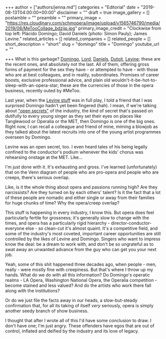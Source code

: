 +++
author = ["authors/jenna.md"]
categories = "Editorial"
date = "2019-08-13T04:00:00+00:00"
disclaimer = ""
draft = true
image_gallery = []
postamble = ""
preamble = ""
primary_image = "https://res.cloudinary.com/schmopera/image/upload/v1565746790/media/2019/08/MeTooCollage_bdzijp.jpg"
primary_image_credit = "Clockwise from top left: Plácido Domingo; David Daniels (photo: Simon Pauly); James Levine."
related_articles = []
related_companies = []
related_people = []
short_description = "short"
slug = "domingo"
title = "Domingo"
youtube_url = ""

+++
What is this garbage? [Domingo](https://www.apnews.com/c2d51d690d004992b8cfba3bad827ae9), [Lord](https://www.operanews.com/Opera_News_Magazine/2019/6/News/Stephen_Lord.html), [Daniels](https://www.npr.org/2019/08/08/749368222/memos-lay-out-sexual-misconduct-allegations-against-opera-star-david-daniels), [Dutoit](https://www.npr.org/sections/thetwo-way/2018/03/02/590496543/sexual-assault-claim-against-conductor-dutoit-is-credible-boston-symphony-says), [Levine](https://www.theguardian.com/music/2019/aug/07/conductor-james-levine-settles-lawsuit-over-sexual-misconduct-allegations); these are the recent ones, and absolutely not the last. All of them, offering gross forms of payment for the sex they have - or attempted to have - with those who are at best colleagues, and in reality, subordinates. Promises of career boosts, exclusive professional advice, and plain old wouldn't-it-be-hot-to-sleep-with-an-opera-star; these are the currencies of those in the opera business, recently outed by #MeToo.

Last year, when the [Levine stuff](/levines-ugly-exit-the-disposable-met/) was in full play, I told a friend that I was surprised Domingo hadn't yet been fingered (hah). I mean, if we're talking about ["open secrets"](https://www.apnews.com/c2d51d690d004992b8cfba3bad827ae9) of the industry, the kind of secret that's passed on dutifully to every young singer as they set their eyes on places like Tanglewood or Operalia or the MET, then Domingo is one of the big ones. Right now, I can recall a colleague and friend of mine, miming a blowjob as they talked about the latest recruits into one of the young artist programmes overseen by Domingo.

Levine was an open secret, too. I even heard tales of his being legally confined to the conductor's podium whenever the kids' chorus was rehearsing onstage at the MET. Like...

I'm just done with it. It's exhausting and gross. I've learned (unfortunately) that on the Venn diagram of people who are pro-opera and people who are creeps, there's serious overlap.

Like, is it the whole thing about opera and passions running high? Are they narcissists? Are they turned on by each others' talent? Is it the fact that a lot of these people are nomadic and either single or away from their families for huge chunks of time?  Why the opera/creep overlap?

This stuff is happening in every industry, I know this. But opera does feel particularly fertile for grossness; it's generally slow to change with the times, and opera has a particularly rigid hierarchy - director-conductor-everyone else - so clean-cut it's almost quaint. It's a competitive field, and some of the industry's most coveted, important career opportunities are still controlled by the likes of Levine and Domingo. Singers who want to impress know the deal: be a dream to work with, and don't be so ungrateful as to swat away an unwanted advance from the guy who can get you your next job.

Yeah, some of this shit happened three decades ago, when people - men, really - were mostly fine with creepiness. But that's where I throw up my hands. What do we do with all this information? Do Domingo's operatic realms - LA Opera, Washington National Opera, the Operalia competition - become stained and less valued? And do the artists who work there fall along with the institutions? 

Or do we just file the facts away in our heads, a slow-but-steady confirmation that, for all its taking of itself _very_ seriously, opera is simply another seedy branch of show business.

I thought that after I wrote all of this I'd have some conclusion to draw. I don't have one; I'm just angry. These offenders have egos that are out of control, inflated and deified by the industry and its love of legacy.